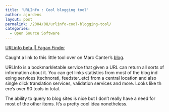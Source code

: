 ```yaml
---
title: 'URLInfo : Cool blogging tool'
author: ajordens
layout: post
permalink: /2004/08/urlinfo-cool-blogging-tool/
categories:
  - Open Source Software
---
```

[URLinfo beta || Fagan Finder][1]

Caught a link to this little tool over on Marc Canter&#8217;s [blog][2]. 

URLInfo is a bookmarkletable service that given a URL can return all sorts of information about it. You can get links statistics from most of the blog ind  
exing services (technorati, feedster..etc) from a central location and also single click translation services, validation services and more. Looks like th  
ere&#8217;s over 90 tools in total.

The ability to query to blog sites is nice but I don&#8217;t really have a need for most of the other items. It&#8217;s a pretty cool idea nonetheless.

 [1]: http://www.faganfinder.com/urlinfo/ "URLinfo beta || Fagan Finder"
 [2]: http://marc.blogs.it/